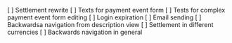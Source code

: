 [ ] Settlement rewrite
[ ] Texts for payment event form
[ ] Tests for complex payment event form editing
[ ] Login expiration
[ ] Email sending
[ ] Backwardsa navigation from description view
[ ] Settlement in different currencies
[ ] Backwards navigation in general